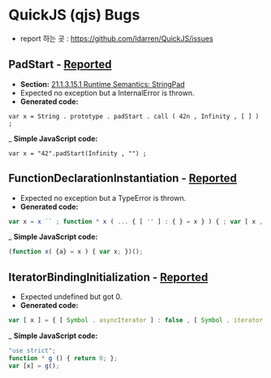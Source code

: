 # QuickJS (qjs) Bugs

- report 하는 곳 : https://github.com/ldarren/QuickJS/issues

## PadStart - [Reported](https://github.com/ldarren/QuickJS/issues/18)
- __Section:__ [21.1.3.15.1 Runtime Semantics: StringPad](https://tc39.es/ecma262/#sec-stringpad)
- Expected no exception but a InternalError is thrown.
- __Generated code:__
```
var x = String . prototype . padStart . call ( 42n , Infinity , [ ] ) ;
```
_ __Simple JavaScript code:__
```
var x = "42".padStart(Infinity , "") ;
```

## FunctionDeclarationInstantiation - [Reported](https://github.com/ldarren/QuickJS/issues/19)
- Expected no exception but a TypeError is thrown.
- __Generated code:__
```js
var x = x `` ; function * x ( ... { [ '' ] : { } = x } ) { ; var [ x , , ... x ] = x ; }
```
_ __Simple JavaScript code:__
```js
(function x( {a} = x ) { var x; })();
```

## IteratorBindingInitialization - [Reported](https://github.com/ldarren/QuickJS/issues/20)
- Expected undefined but got 0.
- __Generated code:__
```js
var [ x ] = { [ Symbol . asyncIterator ] : false , [ Symbol . iterator ] : function * ( ) { ; return 0 ; yield 0 ; } } ;
```
_ __Simple JavaScript code:__
```js
"use strict";
function * g () { return 0; };
var [x] = g();
```